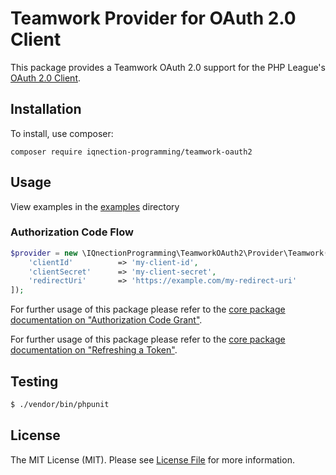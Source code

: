 # Teamwork Provider for OAuth 2.0 Client

This package provides a Teamwork OAuth 2.0 support for the PHP League's [OAuth 2.0 Client](https://github.com/thephpleague/oauth2-client).

## Installation

To install, use composer:

```
composer require iqnection-programming/teamwork-oauth2
```

## Usage
View examples in the [examples](https://github.com/iqnection-programming/teamwork-oauth2/examples) directory

### Authorization Code Flow

```php
$provider = new \IQnectionProgramming\TeamworkOAuth2\Provider\Teamwork([
	'clientId'          => 'my-client-id',
	'clientSecret'      => 'my-client-secret',
	'redirectUri'       => 'https://example.com/my-redirect-uri'
]);
```
For further usage of this package please refer to the [core package documentation on "Authorization Code Grant"](https://github.com/thephpleague/oauth2-client#usage).

For further usage of this package please refer to the [core package documentation on "Refreshing a Token"](https://github.com/thephpleague/oauth2-client#refreshing-a-token).

## Testing

``` bash
$ ./vendor/bin/phpunit
```

## License

The MIT License (MIT). Please see [License File](https://github.com/iqnection-programming/teamwork-oauth2/LICENSE) for more information.
